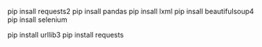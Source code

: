 pip insall requests2
pip insall pandas
pip insall lxml
pip insall beautifulsoup4
pip insall selenium

pip install urllib3
pip install requests
